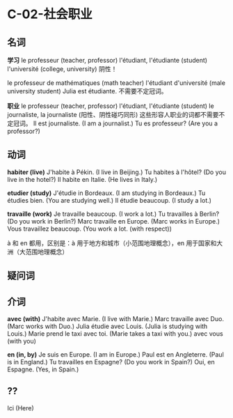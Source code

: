 ﻿# C-02-社会职业

## 名词

**学习**
le professeur (teacher, professor)
l'étudiant, l'étudiante (student)
l'université (college, university) 阴性！

le professeur de mathématiques (math teacher)
l'étudiant d'université (male university student)
Julia est étudiante. 不需要不定冠词。

**职业**
le professeur (teacher, professor)
l'étudiant, l'étudiante (student)
le journaliste, la journaliste (阳性、阴性碰巧同形)
这些形容人职业的词都不需要不定冠词。
Il est journaliste. (I am a journalist.) 
Tu es professeur? (Are you a professor?)


## 动词

**habiter (live)**
J'habite à Pékin. (I live in Beijing.)
Tu habites à l'hôtel? (Do you live in the hotel?)
Il habite en Italie. (He lives in Italy.)

**etudier (study)**
J'étudie in Bordeaux. (I am studying in Bordeaux.)
Tu étudies bien. (You are studying well.)
Il étudie beaucoup. (I study a lot.)

**travaille (work)**
Je travaille beaucoup. (I work a lot.)
Tu travailles à Berlin? (Do you work in Berlin?)
Marc travaille en Europe. (Marc works in Europe.)
Vous travaillez beaucoup. (You work a lot. (with respect))

à 和 en 都用，区别是：à 用于地方和城市（小范围地理概念），en 用于国家和大洲（大范围地理概念）

## 疑问词


## 介词

**avec (with)**
J'habite avec Marie. (I live with Marie.)
Marc travaille avec Duo. (Marc works with Duo.)
Julia étudie avec Louis. (Julia is studying with Louis.)
Marie prend le taxi avec toi. (Marie takes a taxi with you.)
avec vous (with you)

**en (in, by)**
Je suis en Europe. (I am in Europe.)
Paul est en Angleterre. (Paul is in England.)
Tu travailles en Espagne? (Do you work in Spain?)
Oui, en Espagne. (Yes, in Spain.)

## ??

Ici (Here)
